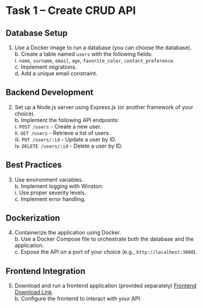 # Task 1 – Create CRUD API

## Database Setup

1. Use a Docker image to run a database (you can choose the database).  
   b. Create a table named `users` with the following fields:  
   i. `name`, `surname`, `email`, `age`, `favorite_color`, `contact_preference`.  
   c. Implement migrations.  
   d. Add a unique email constraint.

## Backend Development

2. Set up a Node.js server using Express.js (or another framework of your choice).  
   b. Implement the following API endpoints:  
   i. `POST /users` - Create a new user.  
   ii. `GET /users` - Retrieve a list of users.  
   iii. `PUT /users/:id` - Update a user by ID.  
   iv. `DELETE /users/:id` - Delete a user by ID.

## Best Practices

3. Use environment variables.  
   b. Implement logging with Winston:  
   i. Use proper severity levels.  
   c. Implement error handling.

## Dockerization

4. Containerize the application using Docker.  
   b. Use a Docker Compose file to orchestrate both the database and the application.  
   c. Expose the API on a port of your choice (e.g., `http://localhost:3000`).

## Frontend Integration

5. Download and run a frontend application (provided separately) [Frontend Download Link](https://we.tl/t-oRyJs2Ft7q).  
   b. Configure the frontend to interact with your API.
